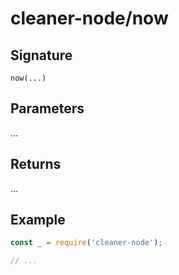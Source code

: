# cleaner-node/now

## Signature

`now(...)`

## Parameters

...

## Returns

...

## Example

```javascript
const _ = require('cleaner-node');

// ...
```
